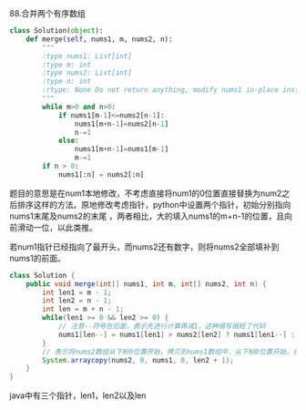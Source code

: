 88.合并两个有序数组

```python
class Solution(object):
    def merge(self, nums1, m, nums2, n):
        """
        :type nums1: List[int]
        :type m: int
        :type nums2: List[int]
        :type n: int
        :rtype: None Do not return anything, modify nums1 in-place instead.
        """
        while m>0 and n>0:
            if nums1[m-1]<=nums2[n-1]:
                nums1[m+n-1]=nums2[n-1]
                n-=1
            else:
                nums1[m+n-1]=nums1[m-1]
                m-=1
        if n > 0:
            nums1[:n] = nums2[:n]
```

题目的意思是在num1本地修改，不考虑直接将num1的0位置直接替换为num2之后排序这样的方法。原地修改考虑指针，python中设置两个指针，初始分别指向nums1末尾及nums2的末尾 ，两者相比，大的填入nums1的m+n-1的位置，且向前滑动一位，以此类推。

若num1指针已经指向了最开头，而nums2还有数字，则将nums2全部填补到nums1的前面。

```java
class Solution {
    public void merge(int[] nums1, int m, int[] nums2, int n) {
        int len1 = m - 1;
        int len2 = n - 1;
        int len = m + n - 1;
        while(len1 >= 0 && len2 >= 0) {
            // 注意--符号在后面，表示先进行计算再减1，这种缩写缩短了代码
            nums1[len--] = nums1[len1] > nums2[len2] ? nums1[len1--] : nums2[len2--];
        }
        // 表示将nums2数组从下标0位置开始，拷贝到nums1数组中，从下标0位置开始，长度为len2+1
        System.arraycopy(nums2, 0, nums1, 0, len2 + 1);
    }
}

```

java中有三个指针，len1，len2以及len
